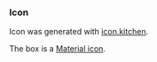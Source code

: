 ### Icon

Icon was generated with [icon.kitchen](https://icon.kitchen).

The box is a [Material icon].

[Material Icon]: https://fonts.google.com/icons?selected=Material+Symbols+Outlined:package_2:FILL@0;wght@400;GRAD@0;opsz@48&icon.query=package&icon.size=512&icon.color=%23e8eaed&icon.platform=web
